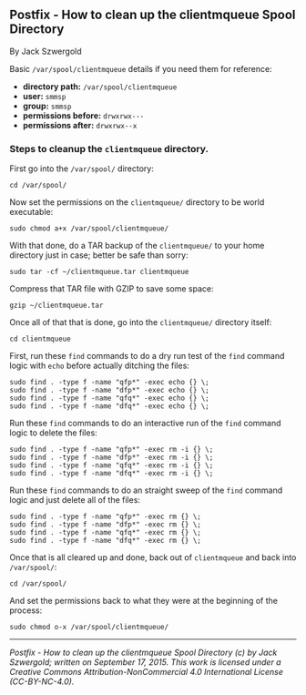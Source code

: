## Postfix - How to clean up the clientmqueue Spool Directory

By Jack Szwergold

Basic `/var/spool/clientmqueue` details if you need them for reference:

- **directory path:** `/var/spool/clientmqueue`
- **user:** `smmsp`
- **group:** `smmsp`
- **permissions before:** `drwxrwx---`
- **permissions after:** `drwxrwx--x`

### Steps to cleanup the `clientmqueue` directory.

First go into the `/var/spool/` directory:

	cd /var/spool/

Now set the permissions on the `clientmqueue/` directory to be world executable:

    sudo chmod a+x /var/spool/clientmqueue/

With that done, do a TAR backup of the `clientmqueue/` to your home directory just in case; better be safe than sorry:

	sudo tar -cf ~/clientmqueue.tar clientmqueue

Compress that TAR file with GZIP to save some space:

	gzip ~/clientmqueue.tar

Once all of that that is done, go into the `clientmqueue/` directory itself:

    cd clientmqueue

First, run these `find` commands to do a dry run test of the `find` command logic with `echo` before actually ditching the files:

	sudo find . -type f -name "qfp*" -exec echo {} \;
	sudo find . -type f -name "dfp*" -exec echo {} \;
	sudo find . -type f -name "qfq*" -exec echo {} \;
	sudo find . -type f -name "dfq*" -exec echo {} \;

Run these `find` commands to do an interactive run of the `find` command logic to delete the files:

	sudo find . -type f -name "qfp*" -exec rm -i {} \;
	sudo find . -type f -name "dfp*" -exec rm -i {} \;
	sudo find . -type f -name "qfq*" -exec rm -i {} \;
	sudo find . -type f -name "dfq*" -exec rm -i {} \;

Run these `find` commands to do an straight sweep of the `find` command logic and just delete all of the files:

	sudo find . -type f -name "qfp*" -exec rm {} \;
	sudo find . -type f -name "dfp*" -exec rm {} \;
	sudo find . -type f -name "qfq*" -exec rm {} \;
	sudo find . -type f -name "dfq*" -exec rm {} \;

Once that is all cleared up and done, back out of `clientmqueue` and back into `/var/spool/`:

	cd /var/spool/

And set the permissions back to what they were at the beginning of the process:

	sudo chmod o-x /var/spool/clientmqueue/

***

*Postfix - How to clean up the clientmqueue Spool Directory (c) by Jack Szwergold; written on September 17, 2015. This work is licensed under a Creative Commons Attribution-NonCommercial 4.0 International License (CC-BY-NC-4.0).*